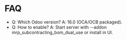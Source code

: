 # FAQ

- Q: Which Odoo version? A: 16.0 (OCA/OCB packaged).
- Q: How to enable? A: Start server with --addon mrp_subcontracting_bom_dual_use or install in UI.
